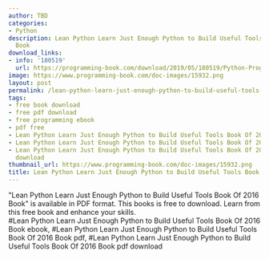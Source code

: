 ```yaml
---
author: TBD
categories:
- Python
description: Lean Python Learn Just Enough Python to Build Useful Tools Book Of 2016
  Book
download_links:
- info: '180519'
  url: https://programming-book.com/download/2019/05/180519/Python-Programming123uo00es0349.pdf
image: https://www.programming-book.com/doc-images/15932.png
layout: post
permalink: /lean-python-learn-just-enough-python-to-build-useful-tools-book-of-2016-book.html
tags:
- free book download
- free pdf download
- free programming ebook
- pdf free
- Lean Python Learn Just Enough Python to Build Useful Tools Book Of 2016 Book ebook
- Lean Python Learn Just Enough Python to Build Useful Tools Book Of 2016 Book pdf
- Lean Python Learn Just Enough Python to Build Useful Tools Book Of 2016 Book pdf
  download
thumbnail_url: https://www.programming-book.com/doc-images/15932.png
title: Lean Python Learn Just Enough Python to Build Useful Tools Book Of 2016 Book
---
```


 
<div class="item-desc text-justify">
  "Lean Python Learn Just Enough Python to Build Useful Tools Book Of 2016 Book" is available in PDF format. This books is free to download. Learn from this free book and enhance your skills.
  <br>
  #Lean Python Learn Just Enough Python to Build Useful Tools Book Of 2016 Book ebook, #Lean Python Learn Just Enough Python to Build Useful Tools Book Of 2016 Book pdf, #Lean Python Learn Just Enough Python to Build Useful Tools Book Of 2016 Book pdf download
</div>